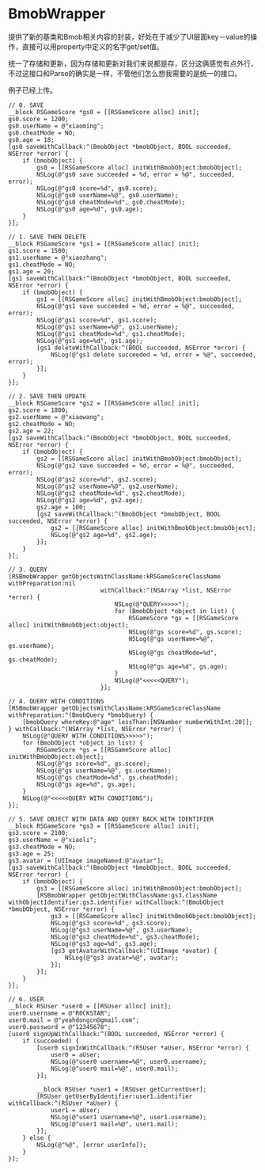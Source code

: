 BmobWrapper
===========
提供了新的基类和Bmob相关内容的封装，好处在于减少了UI层面key－value的操作，直接可以用property中定义的名字get/set值。

统一了存储和更新，因为存储和更新对我们来说都是存，区分这俩感觉有点外行，不过这接口和Parse的确实是一样，不管他们怎么想我需要的是统一的接口。

例子已经上传。

    // 0. SAVE
    __block RSGameScore *gs0 = [[RSGameScore alloc] init];
    gs0.score = 1200;
    gs0.userName = @"xiaoming";
    gs0.cheatMode = NO;
    gs0.age = 18;
    [gs0 saveWithCallback:^(BmobObject *bmobObject, BOOL succeeded, NSError *error) {
        if (bmobObject) {
            gs0 = [[RSGameScore alloc] initWithBmobObject:bmobObject];
            NSLog(@"gs0 save succeeded = %d, error = %@", succeeded, error);
            NSLog(@"gs0 score=%d", gs0.score);
            NSLog(@"gs0 userName=%@", gs0.userName);
            NSLog(@"gs0 cheatMode=%d", gs0.cheatMode);
            NSLog(@"gs0 age=%d", gs0.age);
        }
    }];
    
    // 1. SAVE THEN DELETE
    __block RSGameScore *gs1 = [[RSGameScore alloc] init];
    gs1.score = 1500;
    gs1.userName = @"xiaozhang";
    gs1.cheatMode = NO;
    gs1.age = 20;
    [gs1 saveWithCallback:^(BmobObject *bmobObject, BOOL succeeded, NSError *error) {
        if (bmobObject) {
            gs1 = [[RSGameScore alloc] initWithBmobObject:bmobObject];
            NSLog(@"gs1 save succeeded = %d, error = %@", succeeded, error);
            NSLog(@"gs1 score=%d", gs1.score);
            NSLog(@"gs1 userName=%@", gs1.userName);
            NSLog(@"gs1 cheatMode=%d", gs1.cheatMode);
            NSLog(@"gs1 age=%d", gs1.age);
            [gs1 deleteWithCallback:^(BOOL succeeded, NSError *error) {
                NSLog(@"gs1 delete succeeded = %d, error = %@", succeeded, error);
            }];
        }
    }];
    
    // 2. SAVE THEN UPDATE
    __block RSGameScore *gs2 = [[RSGameScore alloc] init];
    gs2.score = 1800;
    gs2.userName = @"xiaowang";
    gs2.cheatMode = NO;
    gs2.age = 22;
    [gs2 saveWithCallback:^(BmobObject *bmobObject, BOOL succeeded, NSError *error) {
        if (bmobObject) {
            gs2 = [[RSGameScore alloc] initWithBmobObject:bmobObject];
            NSLog(@"gs2 save succeeded = %d, error = %@", succeeded, error);
            NSLog(@"gs2 score=%d", gs2.score);
            NSLog(@"gs2 userName=%@", gs2.userName);
            NSLog(@"gs2 cheatMode=%d", gs2.cheatMode);
            NSLog(@"gs2 age=%d", gs2.age);
            gs2.age = 100;
            [gs2 saveWithCallback:^(BmobObject *bmobObject, BOOL succeeded, NSError *error) {
                gs2 = [[RSGameScore alloc] initWithBmobObject:bmobObject];
                NSLog(@"gs2 age=%d", gs2.age);
            }];
        }
    }];
    
    // 3. QUERY
    [RSBmobWrapper getObjectsWithClassName:kRSGameScoreClassName withPreparation:nil
                              withCallback:^(NSArray *list, NSError *error) {
                                  NSLog(@"QUERY>>>>>");
                                  for (BmobObject *object in list) {
                                      RSGameScore *gs = [[RSGameScore alloc] initWithBmobObject:object];
                                      NSLog(@"gs score=%d", gs.score);
                                      NSLog(@"gs userName=%@", gs.userName);
                                      NSLog(@"gs cheatMode=%d", gs.cheatMode);
                                      NSLog(@"gs age=%d", gs.age);
                                  }
                                  NSLog(@"<<<<<QUERY");
                              }];
    
    // 4. QUERY WITH CONDITIONS
    [RSBmobWrapper getObjectsWithClassName:kRSGameScoreClassName withPreparation:^(BmobQuery *bmobQuery) {
        [bmobQuery whereKey:@"age" lessThan:[NSNumber numberWithInt:20]];
    } withCallback:^(NSArray *list, NSError *error) {
        NSLog(@"QUERY WITH CONDITIONS>>>>>");
        for (BmobObject *object in list) {
            RSGameScore *gs = [[RSGameScore alloc] initWithBmobObject:object];
            NSLog(@"gs score=%d", gs.score);
            NSLog(@"gs userName=%@", gs.userName);
            NSLog(@"gs cheatMode=%d", gs.cheatMode);
            NSLog(@"gs age=%d", gs.age);
        }
        NSLog(@"<<<<<QUERY WITH CONDITIONS");
    }];
    
    // 5. SAVE OBJECT WITH DATA AND QUERY BACK WITH IDENTIFIER
    __block RSGameScore *gs3 = [[RSGameScore alloc] init];
    gs3.score = 2100;
    gs3.userName = @"xiaoli";
    gs3.cheatMode = NO;
    gs3.age = 25;
    gs3.avatar = [UIImage imageNamed:@"avatar"];
    [gs3 saveWithCallback:^(BmobObject *bmobObject, BOOL succeeded, NSError *error) {
        if (bmobObject) {
            gs3 = [[RSGameScore alloc] initWithBmobObject:bmobObject];
            [RSBmobWrapper getObjectWithClassName:gs3.className withObjectIdentifier:gs3.identifier withCallback:^(BmobObject *bmobObject, NSError *error) {
                gs3 = [[RSGameScore alloc] initWithBmobObject:bmobObject];
                NSLog(@"gs3 score=%d", gs3.score);
                NSLog(@"gs3 userName=%@", gs3.userName);
                NSLog(@"gs3 cheatMode=%d", gs3.cheatMode);
                NSLog(@"gs3 age=%d", gs3.age);
                [gs3 getAvatarWithCallback:^(UIImage *avatar) {
                    NSLog(@"gs3 avatar=%@", avatar);
                }];
            }];
        }
    }];
    
    // 6. USER
    __block RSUser *user0 = [[RSUser alloc] init];
    user0.username = @"R0CKSTAR";
    user0.mail = @"yeahdongcn@gmail.com";
    user0.password = @"12345678";
    [user0 signUpWithCallback:^(BOOL succeeded, NSError *error) {
        if (succeeded) {
            [user0 signInWithCallback:^(RSUser *aUser, NSError *error) {
                user0 = aUser;
                NSLog(@"user0 username=%@", user0.username);
                NSLog(@"user0 mail=%@", user0.mail);
            }];
            
            __block RSUser *user1 = [RSUser getCurrentUser];
            [RSUser getUserByIdentifier:user1.identifier withCallback:^(RSUser *aUser) {
                user1 = aUser;
                NSLog(@"user1 username=%@", user1.username);
                NSLog(@"user1 mail=%@", user1.mail);
            }];
        } else {
            NSLog(@"%@", [error userInfo]);
        }
    }];

